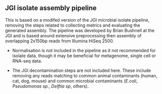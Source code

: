 ## JGI isolate assembly pipeline

This is based on a modifed version of the JGI microbial isolate pipeline,
removing the steps related to collecting metrics and evaluating the generated
assembly. The pipeline was developed by Brian Bushnell at the JGI and is based
around extensive preprocessing then assembly of overlapping 2x150bp reads from
Illumina HiSeq 2500.

  * Normalisation is not included in the pipeline as it not recommended for
    isolate data, though it may be beneficial for metagenome, single cell or
    RNA-seq data.

  * The JGI decontamination steps are not included here. These include removing
    any reads matching to common animal contaminants (human, cat, dog, mouse)
    and common microbial contaminants (*E.coli*, *Pseudomonas sp.*, *Delftia
    sp*, others).
